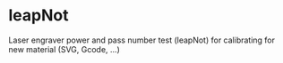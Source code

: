 # leapNot
Laser engraver power and pass number test (leapNot) for calibrating for new material (SVG, Gcode, ...)
